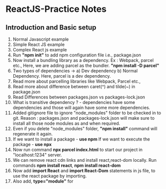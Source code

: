 # ReactJS-Practice Notes

## Introduction and Basic setup

1. Normal Javascript example
2. Simple React JS example
3. Complex React js example
4. Run **"npm init"** to add npm configuration file i.e., package.json
5. Now install a bundling library as a dependency. Ex : Webpack, parcel etc., Here, we are adding parcel as the bundler.
   **"npm install -D parcel"**
6. Two types of dependencies -> a) Dev dependency b) Normal Dependency.
   Here, parcel is a dev dependency.
7. Read more about parcelling libraries like Webpack, Parcel etc.,
8. Read more about difference between caret(^) and tilde(~) in package.json
9. Read Differences between packages.json vs packages-lock.json
10. What is transitive dependency ? - dependencies have some dependencies and those will again have some more dependencies.
11. Added gitignore file to ignore "node_modules" folder to be checked in to git.
    Reason : packages.json and packages-lock.json will make sure to install all those node modules as and when required.
12. Even if you delete "node_modules" folder, **"npm install"** command will regenerate it again.
13. If we want to install a package - **use npm**
    If we want to execute the package - **use npx**
14. Now run command **npx parcel index.html** to start our project in "localhost:1234" server.
15. We can remove react cdn links and install react,react-dom locally.
    Run commands **npm install react**, **npm install react-dom**
16. Now add **import React** and **import React-Dom** statements in js file, to use the react package by importing.
17. Also add, **type="module"** for <script src="./App.js">
18. Parcel is doing **HMR = Hot Module replacement** which is like hot reload. Also gives faster builds by internal caching.
19. Parcel also does image optimisation for prod builds.
20. It minifies, compresses, removes unncessary code, tree shaking, consistent hashing, code splitting, diagnostics, HTTPS support, differential bundling (ability of app to run in all kinds of browsers) as well.
21. Visit **www.parceljs.org** to read more.
22. React is fast mainly because of this Parcel library.
23. "dist" folder is like bin and obj that we get in .net apps i.e., it contains app's build.
24. Run **npx parcel build index.html** command to generate production builds.
